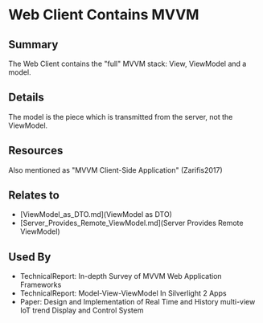 # Web Client Contains MVVM

## Summary
The Web Client contains the "full" MVVM stack: View, ViewModel and a model.

## Details
The model is the piece which is transmitted from the server, not the ViewModel.

## Resources
Also mentioned as "MVVM Client-Side Application" (Zarifis2017)


## Relates to

* [ViewModel_as_DTO.md](ViewModel as DTO)
* [Server_Provides_Remote_ViewModel.md](Server Provides Remote ViewModel)

## Used By
* TechnicalReport: In-depth Survey of MVVM Web Application Frameworks
* TechnicalReport: Model-View-ViewModel In Silverlight 2 Apps
* Paper: Design and Implementation of Real Time and History multi-view IoT trend Display and Control System

